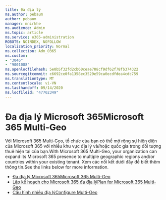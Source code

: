 ```yaml
---
title: Đa địa lý
ms.author: pebaum
author: pebaum
manager: mnirkhe
ms.audience: Admin
ms.topic: article
ms.service: o365-administration
ROBOTS: NOINDEX, NOFOLLOW
localization_priority: Normal
ms.collection: Adm_O365
ms.custom:
- "3046"
- "9001088"
ms.openlocfilehash: 5e0b5f32fd2cb60ceae708cf9df62f78fb374322
ms.sourcegitcommit: c6692ce0fa1358ec3529e59ca0ecdfdea4cdc759
ms.translationtype: MT
ms.contentlocale: vi-VN
ms.lasthandoff: 09/14/2020
ms.locfileid: "47702349"
---
```

# <a name="microsoft-365-multi-geo"></a><span data-ttu-id="fb5b2-102">Đa địa lý Microsoft 365</span><span class="sxs-lookup"><span data-stu-id="fb5b2-102">Microsoft 365 Multi-Geo</span></span>

<span data-ttu-id="fb5b2-103">Với Microsoft 365 Multi-Geo, tổ chức của bạn có thể mở rộng sự hiện diện của Microsoft 365 với nhiều khu vực địa lý và/hoặc quốc gia trong đối tượng thuê hiện tại của bạn.</span><span class="sxs-lookup"><span data-stu-id="fb5b2-103">With Microsoft 365 Multi-Geo, your organization can expand its Microsoft 365 presence to multiple geographic regions and/or countries within your existing tenant.</span></span> <span data-ttu-id="fb5b2-104">Xem các nối kết dưới đây để biết thêm thông tin.</span><span class="sxs-lookup"><span data-stu-id="fb5b2-104">See the links below for more information.</span></span>

- [<span data-ttu-id="fb5b2-105">Đa địa lý Microsoft 365</span><span class="sxs-lookup"><span data-stu-id="fb5b2-105">Microsoft 365 Multi-Geo</span></span>](https://docs.microsoft.com/office365/enterprise/office-365-multi-geo)
- [<span data-ttu-id="fb5b2-106">Lập kế hoạch cho Microsoft 365 đa địa lý</span><span class="sxs-lookup"><span data-stu-id="fb5b2-106">Plan for Microsoft 365 Multi-Geo</span></span>](https://docs.microsoft.com/office365/enterprise/plan-for-multi-geo)
- [<span data-ttu-id="fb5b2-107">Cấu hình nhiều địa lý</span><span class="sxs-lookup"><span data-stu-id="fb5b2-107">Configure Multi-Geo</span></span>](https://docs.microsoft.com/office365/enterprise/multi-geo-tenant-configuration)
